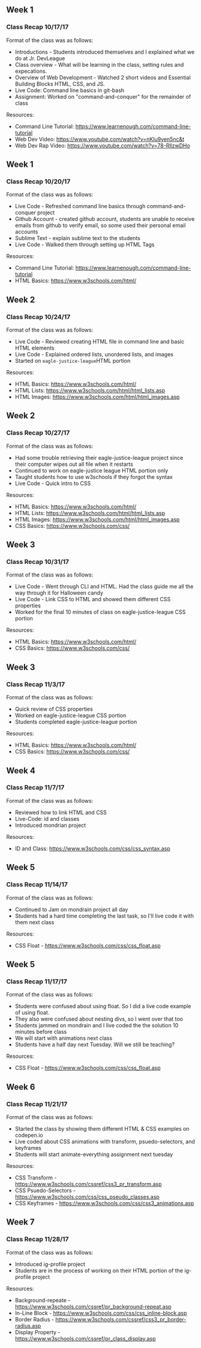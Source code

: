 ## Week 1 
### Class Recap 10/17/17
Format of the class was as follows:
* Introductions - Students introduced themselves and I explained what we do at Jr. DevLeague
* Class overview - What will be learning in the class, setting rules and expecations.
* Overview of Web Development - Watched 2 short videos and Essential Building Blocks HTML, CSS, and JS.
* Live Code: Command line basics in git-bash
* Assignment: Worked on "command-and-conquer" for the remainder of class

Resources:
* Command Line Tutorial: https://www.learnenough.com/command-line-tutorial
* Web Dev Video: https://www.youtube.com/watch?v=nKIu9yen5nc&t
* Web Dev Rap Video: https://www.youtube.com/watch?v=78-RllzwDHo

## Week 1 
### Class Recap 10/20/17
Format of the class was as follows:
* Live Code - Refreshed command line basics through command-and-conquer project
* Github Account - created github account, students are unable to receive emails from github to verify email, so some used their personal email accounts 
* Sublime Text - explain sublime text to the students
* Live Code - Walked them through setting up HTML Tags

Resources:
* Command Line Tutorial: https://www.learnenough.com/command-line-tutorial
* HTML Basics: https://www.w3schools.com/html/


## Week 2 
### Class Recap 10/24/17
Format of the class was as follows:
* Live Code - Reviewed creating HTML file in command line and basic HTML elements
* Live Code - Explained ordered lists, unordered lists, and images
* Started on `eagle-justice-league`HTML portion

Resources:
* HTML Basics: https://www.w3schools.com/html/
* HTML Lists: https://www.w3schools.com/html/html_lists.asp
* HTML Images: https://www.w3schools.com/html/html_images.asp

## Week 2
### Class Recap 10/27/17
Format of the class was as follows:
* Had some trouble retrieving their eagle-justice-league project since their computer wipes out all file when it restarts
* Continued to work on eagle-justice league HTML portion only
* Taught students how to use w3schools if they forgot the syntax
* Live Code - Quick intro to CSS

Resources:
* HTML Basics: https://www.w3schools.com/html/
* HTML Lists: https://www.w3schools.com/html/html_lists.asp
* HTML Images: https://www.w3schools.com/html/html_images.asp
* CSS Basics: https://www.w3schools.com/css/

## Week 3
### Class Recap 10/31/17
Format of the class was as follows:
* Live Code - Went through CLI and HTML. Had the class guide me all the way through it for Halloween candy
* Live Code - Link CSS to HTML and showed them different CSS properties
* Worked for the final 10 minutes of class on eagle-justice-league CSS portion

Resources:
* HTML Basics: https://www.w3schools.com/html/
* CSS Basics: https://www.w3schools.com/css/

## Week 3
### Class Recap 11/3/17
Format of the class was as follows:
* Quick review of CSS properties
* Worked on eagle-justice-league CSS portion
* Students completed eagle-justice-league portion

Resources:
* HTML Basics: https://www.w3schools.com/html/
* CSS Basics: https://www.w3schools.com/css/


## Week 4
### Class Recap 11/7/17
Format of the class was as follows:
* Reviewed how to link HTML and CSS
* Live-Code: id and classes
* Introduced mondrian project

Resources:
* ID and Class: https://www.w3schools.com/css/css_syntax.asp

## Week 5
### Class Recap 11/14/17
Format of the class was as follows:
* Continued to Jam on mondrain project all day
* Students had a hard time completing the last task, so I'll live code it with them next class

Resources:
* CSS Float - https://www.w3schools.com/css/css_float.asp

## Week 5
### Class Recap 11/17/17
Format of the class was as follows:
* Students were confused about using float. So I did a live code example of using float. 
* They also were confused about nesting divs, so I went over that too
* Students jammed on mondrain and I live coded the the solution 10 minutes before class
* We will start with animations next class
* Students have a half day next Tuesday. Will we still be teaching?

Resources:
* CSS Float - https://www.w3schools.com/css/css_float.asp

## Week 6
### Class Recap 11/21/17
Format of the class was as follows:
* Started the class by showing them different HTML & CSS examples on codepen.io
* Live coded about CSS animations with transform, psuedo-selectors, and keyframes
* Students will start animate-everything assignment next tuesday

Resources:
* CSS Transform - https://www.w3schools.com/cssref/css3_pr_transform.asp
* CSS Psuedo-Selectors - https://www.w3schools.com/css/css_pseudo_classes.asp
* CSS Keyframes - https://www.w3schools.com/css/css3_animations.asp

## Week 7
### Class Recap 11/28/17
Format of the class was as follows:
* Introduced ig-profile project
* Students are in the process of working on their HTML portion of the ig-profile project

Resources:
* Background-repeate - https://www.w3schools.com/cssref/pr_background-repeat.asp
* In-Line Block - https://www.w3schools.com/css/css_inline-block.asp
* Border Radius - https://www.w3schools.com/cssref/css3_pr_border-radius.asp
* Display Property - https://www.w3schools.com/cssref/pr_class_display.asp


